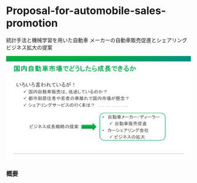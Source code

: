 # Proposal-for-automobile-sales-promotion
統計手法と機械学習を用いた自動車 メーカーの自動車販売促進とシェアリングビジネス拡大の提案

<img src="images/image1.png">

### 概要
